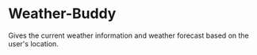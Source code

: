 # Weather-Buddy

Gives the current weather information and weather forecast based on the user's location.
